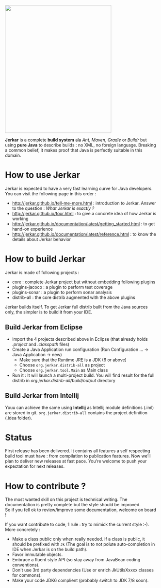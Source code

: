 &nbsp;&nbsp;&nbsp;&nbsp;&nbsp;&nbsp;&nbsp;&nbsp;&nbsp;&nbsp;&nbsp;&nbsp;&nbsp;&nbsp;&nbsp;&nbsp;&nbsp;&nbsp;&nbsp;&nbsp;&nbsp;&nbsp;&nbsp;&nbsp;&nbsp;&nbsp;&nbsp;&nbsp;&nbsp;&nbsp;&nbsp;&nbsp;&nbsp;&nbsp;&nbsp;&nbsp;&nbsp;&nbsp;&nbsp;&nbsp;&nbsp;&nbsp;&nbsp;&nbsp;&nbsp;
<img src="http://jerkar.github.io/img/logo/PNG-01.png" width='350' height='420' align='middle'/>

<strong>Jerkar</strong> is a complete **build system** ala _Ant_, _Maven_, _Gradle_ or _Buildr_ but using **pure Java** to describe builds : no XML, no foreign language.
Breaking a common belief, it makes proof that Java is perfectly suitable in this domain.

# How to use Jerkar

Jerkar is expected to have a very fast learning curve for Java developers. You can visit the following page in this order :

* http://jerkar.github.io/tell-me-more.html : introduction to Jerkar. Answer to the question : *What Jerkar is exactly ?*
* http://jerkar.github.io/tour.html : to give a concrete idea of how Jerkar is working
* http://jerkar.github.io/documentation/latest/getting_started.html : to get hand-on experience
* http://jerkar.github.io/documentation/latest/reference.html : to know the details about Jerkar behavior

# How to build Jerkar
Jerkar is made of following projects :
* core : complete Jerkar project but without embedding following plugins
* plugins-jacoco : a plugin to perform test coverage
* plugins-sonar : a plugin to perform sonar analysis
* distrib-all : the core distrib augmented with the above plugins

Jerkar builds itself. To get Jerkar full distrib built from the Java sources only, the simpler is to build it from your IDE.

## Build Jerkar from Eclipse

* Import the 4 projects described above in Eclipse (that already holds *.project* and *.classpath* files) 
* Create a Java Application run configuration (Run Configuration ... -> Java Application -> new)
    * Make sure that the Runtime JRE is a JDK (6 or above)
    * Choose `org.jerkar.distrib-all` as project
    * Choose `org.jerkar.tool.Main` as Main class
* Run it : It will launch a multi-project build. You will find result for the full distrib in *org.jerkar.distrib-all/build/output* directory 

## Build Jerkar from Intellij

Youu can achieve the same using **Intellij** as Intellij module definitions (.iml) are stored in git. `org.jerkar.distrib-all` contains the project definition (.idea folder).

# Status

First release has been delivered. It contains all features a self respecting build tool must have : from compilation to publication features.
Now we'll plan to deliver new releases at fast pace. You're welcome to push your expectation for next releases. 

# How to contribute ?

The most wanted skill on this project is technical writing. The documentation is pretty complete but the style should be improved.  
So if you fell ok to review/improve some documentation, welcome on board !

If you want contribute to code, 1 rule : try to mimick the current style :-).
More concretely :

* Make a class public only when really needed. If a class is public, it should be prefixed with `Jk` (The goal is to not polute auto-completion in IDE when Jerkar is on the build path).
* Favor immutable objects.
* Embrace a fluent style API (so stay away from JavaBean coding conventions).
* Don't use 3rd party dependencies (Use or enrich JkUtilsXxxxx classes for commons). 
* Make your code JDK6 complient (probably switch to JDK 7/8 soon).
